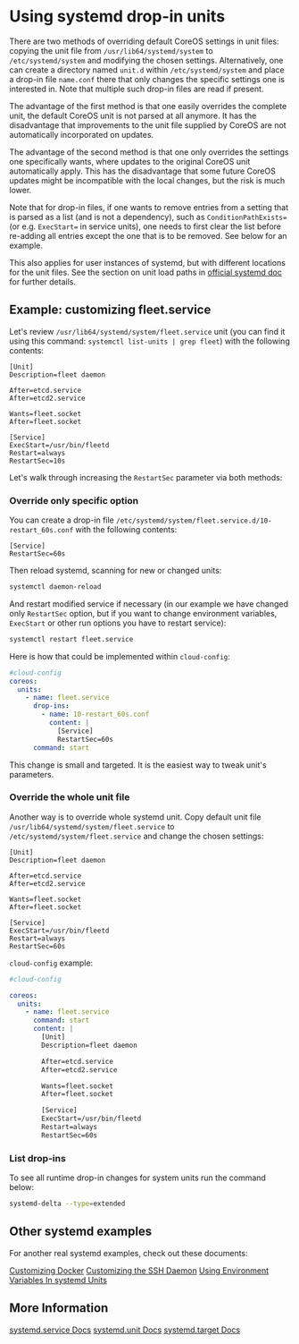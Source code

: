 # Using systemd drop-in units

There are two methods of overriding default CoreOS settings in unit files: copying the unit file from `/usr/lib64/systemd/system` to `/etc/systemd/system` and modifying the chosen settings. Alternatively, one can create a directory named `unit.d` within `/etc/systemd/system` and place a drop-in file `name.conf` there that only changes the specific settings one is interested in. Note that multiple such drop-in files are read if present.

The advantage of the first method is that one easily overrides the complete unit, the default CoreOS unit is not parsed at all anymore. It has the disadvantage that improvements to the unit file supplied by CoreOS are not automatically incorporated on updates.

The advantage of the second method is that one only overrides the settings one specifically wants, where updates to the original CoreOS unit automatically apply. This has the disadvantage that some future CoreOS updates might be incompatible with the local changes, but the risk is much lower.

Note that for drop-in files, if one wants to remove entries from a setting that is parsed as a list (and is not a dependency), such as `ConditionPathExists=` (or e.g. `ExecStart=` in service units), one needs to first clear the list before re-adding all entries except the one that is to be removed. See below for an example.

This also applies for user instances of systemd, but with different locations for the unit files. See the section on unit load paths in [official systemd doc](http://www.freedesktop.org/software/systemd/man/systemd.unit.html) for further details.

## Example: customizing fleet.service

Let's review `/usr/lib64/systemd/system/fleet.service` unit (you can find it using this command: `systemctl list-units | grep fleet`) with the following contents:

```
[Unit]
Description=fleet daemon

After=etcd.service
After=etcd2.service

Wants=fleet.socket
After=fleet.socket

[Service]
ExecStart=/usr/bin/fleetd
Restart=always
RestartSec=10s
```

Let's walk through increasing the `RestartSec` parameter via both methods:

### Override only specific option

You can create a drop-in file `/etc/systemd/system/fleet.service.d/10-restart_60s.conf` with the following contents:

```
[Service]
RestartSec=60s
```

Then reload systemd, scanning for new or changed units:

```sh
systemctl daemon-reload

```

And restart modified service if necessary (in our example we have changed only `RestartSec` option, but if you want to change environment variables, `ExecStart` or other run options you have to restart service):

```sh
systemctl restart fleet.service
```

Here is how that could be implemented within `cloud-config`:

```yaml
#cloud-config
coreos:
  units:
    - name: fleet.service
      drop-ins:
        - name: 10-restart_60s.conf
          content: |
            [Service]
            RestartSec=60s
      command: start
```

This change is small and targeted. It is the easiest way to tweak unit's parameters.

### Override the whole unit file

Another way is to override whole systemd unit. Copy default unit file `/usr/lib64/systemd/system/fleet.service` to `/etc/systemd/system/fleet.service` and change the chosen settings:

```
[Unit]
Description=fleet daemon

After=etcd.service
After=etcd2.service

Wants=fleet.socket
After=fleet.socket

[Service]
ExecStart=/usr/bin/fleetd
Restart=always
RestartSec=60s
```

`cloud-config` example:

```yaml
#cloud-config

coreos:
  units:
    - name: fleet.service
      command: start
      content: |
        [Unit]
        Description=fleet daemon

        After=etcd.service
        After=etcd2.service

        Wants=fleet.socket
        After=fleet.socket

        [Service]
        ExecStart=/usr/bin/fleetd
        Restart=always
        RestartSec=60s
```

### List drop-ins

To see all runtime drop-in changes for system units run the command below:

```sh
systemd-delta --type=extended
```

## Other systemd examples

For another real systemd examples, check out these documents:

[Customizing Docker]({{site.baseurl}}/os/docs/latest/customizing-docker.html#using-a-dockercfg-file-for-authentication)
[Customizing the SSH Daemon]({{site.baseurl}}/os/docs/latest/customizing-sshd.html#changing-the-sshd-port)
[Using Environment Variables In systemd Units]({{site.baseurl}}/os/docs/latest/using-environment-variables-in-systemd-units.html)

## More Information

<a class="btn btn-default" href="http://www.freedesktop.org/software/systemd/man/systemd.service.html">systemd.service Docs</a>
<a class="btn btn-default" href="http://www.freedesktop.org/software/systemd/man/systemd.unit.html">systemd.unit Docs</a>
<a class="btn btn-default" href="http://www.freedesktop.org/software/systemd/man/systemd.target.html">systemd.target Docs</a>
